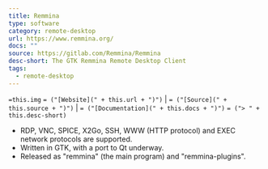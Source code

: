 ```yaml
---
title: Remmina
type: software
category: remote-desktop
url: https://www.remmina.org/
docs: ""
source: https://gitlab.com/Remmina/Remmina
desc-short: The GTK Remmina Remote Desktop Client
tags:
  - remote-desktop
---
```

`=this.img` `= ("[Website](" + this.url + ")")` |  `= ("[Source](" + this.source + ")")` | `= ("[Documentation](" + this.docs + ")")`
`= ("> " + this.desc-short)`

- RDP, VNC, SPICE, X2Go, SSH, WWW (HTTP protocol) and EXEC network protocols are supported.
- Written in GTK, with a port to Qt underway.
- Released as "remmina" (the main program) and "remmina-plugins".